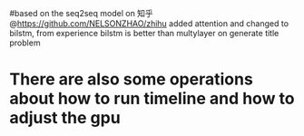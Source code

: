 #based on the seq2seq model on 知乎@https://github.com/NELSONZHAO/zhihu  added attention and changed to bilstm, from experience bilstm is better than multylayer on generate title problem


# There are also some operations about how to run timeline and how to adjust the gpu
